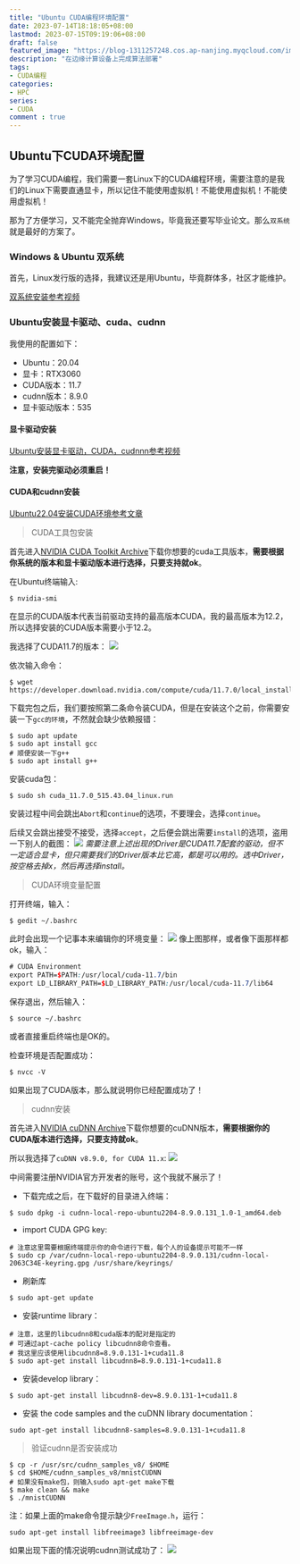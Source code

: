 ```yaml
---
title: "Ubuntu CUDA编程环境配置"
date: 2023-07-14T18:18:05+08:00
lastmod: 2023-07-15T09:19:06+08:00
draft: false
featured_image: "https://blog-1311257248.cos.ap-nanjing.myqcloud.com/imgs/%E9%AB%98%E6%80%A7%E8%83%BD%E8%AE%A1%E7%AE%97/img42.jpg"
description: "在边缘计算设备上完成算法部署"
tags:
- CUDA编程
categories:
- HPC
series:
- CUDA
comment : true
---
```



## Ubuntu下CUDA环境配置

为了学习CUDA编程，我们需要一套Linux下的CUDA编程环境，需要注意的是我们的Linux下需要直通显卡，所以记住不能使用虚拟机！不能使用虚拟机！不能使用虚拟机！

那为了方便学习，又不能完全抛弃Windows，毕竟我还要写毕业论文。那么`双系统`就是最好的方案了。

### Windows & Ubuntu 双系统

首先，Linux发行版的选择，我建议还是用Ubuntu，毕竟群体多，社区才能维护。

[双系统安装参考视频](https://www.bilibili.com/video/BV11k4y1k7Li/?spm_id_from=333.1007.top_right_bar_window_history.content.click&vd_source=841bd3506b40b195573d34fef4c5bdf7)

### Ubuntu安装显卡驱动、cuda、cudnn

我使用的配置如下：
* Ubuntu：20.04
* 显卡：RTX3060
* CUDA版本：11.7
* cudnn版本：8.9.0
* 显卡驱动版本：535

#### 显卡驱动安装

[Ubuntu安装显卡驱动，CUDA，cudnnn参考视频](https://www.bilibili.com/video/BV16Y411M7SC/?spm_id_from=333.788.top_right_bar_window_history.content.click&vd_source=841bd3506b40b195573d34fef4c5bdf7)

**注意，安装完驱动必须重启！**


#### CUDA和cudnn安装

[Ubuntu22.04安装CUDA环境参考文章](http://www.xbhp.cn/news/160895.html)

> CUDA工具包安装

首先进入[NVIDIA CUDA Toolkit Archive](https://developer.nvidia.cn/cuda-toolkit-archive)下载你想要的cuda工具版本，**需要根据你系统的版本和显卡驱动版本进行选择，只要支持就ok**。

在Ubuntu终端输入:
```shell
$ nvidia-smi
```
在显示的CUDA版本代表当前驱动支持的最高版本CUDA，我的最高版本为12.2，所以选择安装的CUDA版本需要小于12.2。

我选择了CUDA11.7的版本：
![](https://blog-1311257248.cos.ap-nanjing.myqcloud.com/imgs/%E9%AB%98%E6%80%A7%E8%83%BD%E8%AE%A1%E7%AE%97/img42.jpg)

依次输入命令：
```shell
$ wget https://developer.download.nvidia.com/compute/cuda/11.7.0/local_installers/cuda_11.7.0_515.43.04_linux.run
```
下载完包之后，我们要按照第二条命令装CUDA，但是在安装这个之前，你需要安装一下`gcc的环境`，不然就会缺少依赖报错：
```shell
$ sudo apt update
$ sudo apt install gcc
# 顺便安装一下g++
$ sudo apt install g++
```
安装cuda包：
```shell
$ sudo sh cuda_11.7.0_515.43.04_linux.run
```
安装过程中间会跳出`Abort`和`continue`的选项，不要理会，选择`continue`。

后续又会跳出接受不接受，选择`accept`，之后便会跳出需要`install`的选项，盗用一下别人的截图：
![](https://blog-1311257248.cos.ap-nanjing.myqcloud.com/imgs/%E9%AB%98%E6%80%A7%E8%83%BD%E8%AE%A1%E7%AE%97/img43.jpg)
*需要注意上述出现的Driver是CUDA11.7配套的驱动，但不一定适合显卡，但只需要我们的Driver版本比它高，都是可以用的。选中Driver，按空格去掉x，然后再选择install。*

> CUDA环境变量配置

打开终端，输入：
```shell
$ gedit ~/.bashrc
```
此时会出现一个记事本来编辑你的环境变量：
![](https://blog-1311257248.cos.ap-nanjing.myqcloud.com/imgs/%E9%AB%98%E6%80%A7%E8%83%BD%E8%AE%A1%E7%AE%97/img44.jpg)
像上图那样，或者像下面那样都ok，输入：
```scss
# CUDA Environment
export PATH=$PATH:/usr/local/cuda-11.7/bin
export LD_LIBRARY_PATH=$LD_LIBRARY_PATH:/usr/local/cuda-11.7/lib64
```
保存退出，然后输入：
```shell
$ source ~/.bashrc
```
或者直接重启终端也是OK的。

检查环境是否配置成功：
```shell
$ nvcc -V
```
如果出现了CUDA版本，那么就说明你已经配置成功了！

> cudnn安装

首先进入[NVIDIA cuDNN Archive](https://developer.nvidia.cn/rdp/cudnn-archive)下载你想要的cuDNN版本，**需要根据你的CUDA版本进行选择，只要支持就ok**。

所以我选择了`cuDNN v8.9.0, for CUDA 11.x`:
![](https://blog-1311257248.cos.ap-nanjing.myqcloud.com/imgs/%E9%AB%98%E6%80%A7%E8%83%BD%E8%AE%A1%E7%AE%97/img45.jpg)

中间需要注册NVIDIA官方开发者的账号，这个我就不展示了！

* 下载完成之后，在下载好的目录进入终端：
```shell
$ sudo dpkg -i cudnn-local-repo-ubuntu2204-8.9.0.131_1.0-1_amd64.deb
```
* import CUDA GPG key:
```shell
# 注意这里需要根据终端提示你的命令进行下载，每个人的设备提示可能不一样
$ sudo cp /var/cudnn-local-repo-ubuntu2204-8.9.0.131/cudnn-local-2063C34E-keyring.gpg /usr/share/keyrings/
```
* 刷新库
```shell
$ sudo apt-get update
```
* 安装runtime library：
```shell
# 注意，这里的libcudnn8和cuda版本的配对是指定的
# 可通过apt-cache policy libcudnn8命令查看。
# 我这里应该使用libcudnn8=8.9.0.131-1+cuda11.8
$ sudo apt-get install libcudnn8=8.9.0.131-1+cuda11.8
```
* 安装develop library：
```shell
$ sudo apt-get install libcudnn8-dev=8.9.0.131-1+cuda11.8
```
* 安装 the code samples and the cuDNN library documentation：
```shell
sudo apt-get install libcudnn8-samples=8.9.0.131-1+cuda11.8
```

> 验证cudnn是否安装成功
```shell
$ cp -r /usr/src/cudnn_samples_v8/ $HOME
$ cd $HOME/cudnn_samples_v8/mnistCUDNN
# 如果没有make包，则输入sudo apt-get make下载
$ make clean && make
$ ./mnistCUDNN
```
注：如果上面的make命令提示缺少`FreeImage.h`，运行：
```shell
sudo apt-get install libfreeimage3 libfreeimage-dev
```
如果出现下面的情况说明cudnn测试成功了：
![](https://blog-1311257248.cos.ap-nanjing.myqcloud.com/imgs/%E9%AB%98%E6%80%A7%E8%83%BD%E8%AE%A1%E7%AE%97/img46.jpg)
